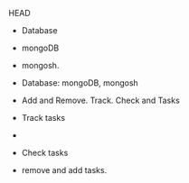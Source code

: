 

 HEAD
- Database
  
- mongoDB

- mongosh.

- Database:  mongoDB, mongosh

- Add and Remove. Track. Check and  Tasks

- Track tasks
- 

- Check tasks

- remove and add tasks.
